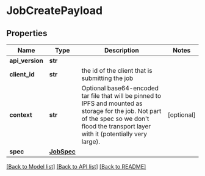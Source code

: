 # JobCreatePayload

## Properties
Name | Type | Description | Notes
------------ | ------------- | ------------- | -------------
**api_version** | **str** |  | 
**client_id** | **str** | the id of the client that is submitting the job | 
**context** | **str** | Optional base64-encoded tar file that will be pinned to IPFS and mounted as storage for the job. Not part of the spec so we don&#39;t flood the transport layer with it (potentially very large). | [optional] 
**spec** | [**JobSpec**](JobSpec.md) |  | 

[[Back to Model list]](../README.md#documentation-for-models) [[Back to API list]](../README.md#documentation-for-api-endpoints) [[Back to README]](../README.md)


